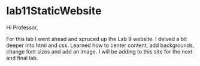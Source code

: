 # lab11StaticWebsite

Hi Professor,

For this lab I went ahead and spruced up the Lab 9 website. I delved a bit deeper into html and css. Learned how to center content, add backgrounds, change font sizes 
and add an image. I will be adding to this site for the next and final lab. 
